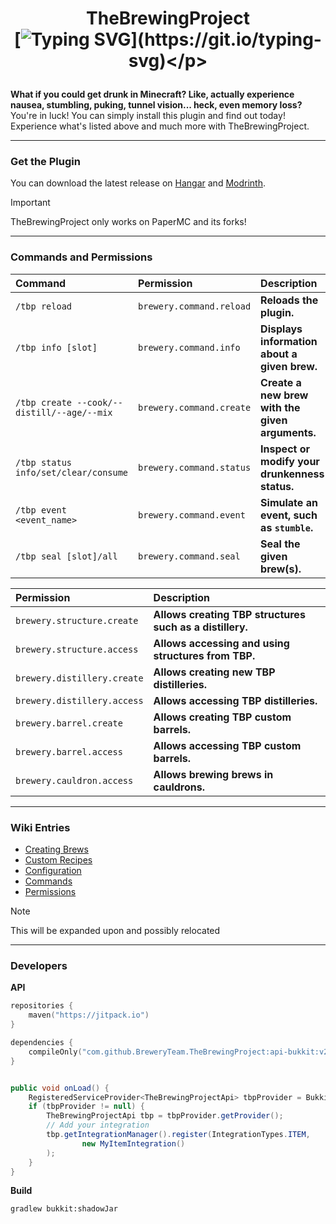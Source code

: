 # <p align="center">TheBrewingProject<br>[![Typing SVG](https://readme-typing-svg.demolab.com?font=system-ui&pause=1000&color=F7F7F7&center=true&random=true&width=435&lines=Age+your+brews+to+perfection.;Discover+the+art+of+fermentation.;Where+patience+creates+flavor.;Barrels+hold+what+miners+forget.;Distill+what+villagers+fear+to+taste.;Ferment+dreams%2C+one+barrel+at+a+time.;Distill+stories+from+every+harvest.;Every+brew+a+memory.+Every+sip+a+story.;Brew+stories+deeper+than+bedrock.;Flavor+sleeps+where+torches+fade.)](https://git.io/typing-svg)</p>

**What if you could get drunk in Minecraft? Like, actually experience nausea, stumbling, puking, tunnel vision... heck, even memory loss?**
You're in luck! You can simply install this plugin and find out today! Experience what's listed above and much more with TheBrewingProject.

***

### Get the Plugin

You can download the latest release on [Hangar](https://hangar.papermc.io/BreweryTeam/TheBrewingProject) and [Modrinth](https://modrinth.com/plugin/thebrewingproject).
> [!IMPORTANT]
> TheBrewingProject only works on PaperMC and its forks!

[Button Icon]: https://img.shields.io/badge/Installation-EF2D5E?style=for-the-badge&logoColor=white&logo=Files

***

### Commands and Permissions
| Command                                    | Permission               | Description                                     |
|:-------------------------------------------|:-------------------------|:------------------------------------------------|
| `/tbp reload`                              | `brewery.command.reload` | **Reloads the plugin.**                         |
| `/tbp info [slot]`                         | `brewery.command.info`   | **Displays information about a given brew.**    |
| `/tbp create --cook/--distill/--age/--mix` | `brewery.command.create` | **Create a new brew with the given arguments.** |
| `/tbp status info/set/clear/consume`       | `brewery.command.status` | **Inspect or modify your drunkenness status.**  |
| `/tbp event <event_name>`                  | `brewery.command.event`  | **Simulate an event, such as `stumble`.**      |
| `/tbp seal [slot]/all`                     | `brewery.command.seal`   | **Seal the given brew(s).**                     |

| Permission                  | Description                                              |
|:----------------------------|:---------------------------------------------------------|
| `brewery.structure.create`  | **Allows creating TBP structures such as a distillery.** |
| `brewery.structure.access`  | **Allows accessing and using structures from TBP.**      |
| `brewery.distillery.create` | **Allows creating new TBP distilleries.**                |
| `brewery.distillery.access` | **Allows accessing TBP distilleries.**                   |
| `brewery.barrel.create`     | **Allows creating TBP custom barrels.**                  |
| `brewery.barrel.access`     | **Allows accessing TBP custom barrels.**                 |
| `brewery.cauldron.access`   | **Allows brewing brews in cauldrons.**                   |

***

### Wiki Entries

- [Creating Brews](https://hangar.papermc.io/Thorinwasher/TheBrewingProject/pages/Wiki/Creating-brews)
- [Custom Recipes](https://hangar.papermc.io/Thorinwasher/TheBrewingProject/pages/Wiki/Custom-Recipes)
- [Configuration](https://hangar.papermc.io/Thorinwasher/TheBrewingProject/pages/Wiki/Configuration)
- [Commands](https://hangar.papermc.io/Thorinwasher/TheBrewingProject/pages/Wiki/Commands)
- [Permissions](https://hangar.papermc.io/Thorinwasher/TheBrewingProject/pages/Wiki/Permissions)

> [!NOTE]
> This will be expanded upon and possibly relocated

***

### Developers
**API**
```kts
repositories {
    maven("https://jitpack.io")
}

dependencies {
    compileOnly("com.github.BreweryTeam.TheBrewingProject:api-bukkit:v2.0.0")
}
```



```java

public void onLoad() {
    RegisteredServiceProvider<TheBrewingProjectApi> tbpProvider = Bukkit.getServicesManager().getRegistration(TheBrewingProjectApi.class);
    if (tbpProvider != null) {
        TheBrewingProjectApi tbp = tbpProvider.getProvider();
        // Add your integration
        tbp.getIntegrationManager().register(IntegrationTypes.ITEM,
                new MyItemIntegration()
        );
    }
}
```
**Build**
```
gradlew bukkit:shadowJar
```

